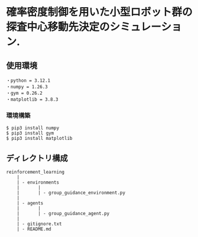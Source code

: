 # 確率密度制御を用いた小型ロボット群の探査中心移動先決定のシミュレーション.

## 使用環境
```
・python = 3.12.1
・numpy = 1.26.3
・gym = 0.26.2
・matplotlib = 3.8.3
```

### 環境構築
```
$ pip3 install numpy
$ pip3 install gym
$ pip3 install matplotlib
```

## ディレクトリ構成
```
reinforcement_learning
    |
    | - environments
    |       | 
    |       | - group_guidance_environment.py
    |
    | - agents
    |       |
    |       | - group_guidance_agent.py
    |
    | - gitignore.txt
    | - README.md
```